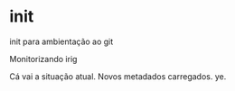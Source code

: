 # init
init para ambientação ao git

Monitorizando irig

Cá vai a situação atual. Novos metadados carregados. ye.
